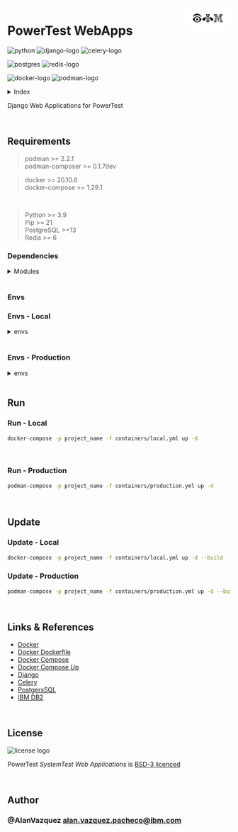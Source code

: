 <img src="./systemtest/static/images/logos/rebus_h_black.png" alt="IBM rebus Logo" title="IBM" align="right" height="55">

# PowerTest WebApps

![python] ![django-logo] ![celery-logo]

![postgres] ![redis-logo]

![docker-logo] ![podman-logo]

<details>
<summary>Index</summary>

## Content table

- [Requirements](#Requirements)
  - [Dependencies](#Dependencies)
  - [Envs](#Envs)
    - [Local](#Envs---Local)
    - [Production](#Envs---Local)
- [Run](#Run)
  - [Local](#Run---Local)
  - [Production](#Run---Production)
- [Update](#Update)
  - [Local](#Update---Local)
  - [Production](#Update---Production)
- [Links](#![links]-Links-&-References)
- [License](#![license]-License)
- [Author](#![author]-Author)

</details>

Django Web Applications for PowerTest

<br/>

## Requirements

> podman >= 2.2.1 </br>
> podman-composer >= 0.1.7dev

> docker >= 20.10.6 </br>
> docker-compose >= 1.29.1

</br>

> Python >= 3.9 <br/>
> Pip >= 21 <br/>
> PostgreSQL >=13 <br/>
> Redis >= 6

### Dependencies

<details>
<summary> Modules </summary>

> [pytz==2020.4][pytz] <br/>
> [python-slugify==4.0.1][python-slugify] <br/>
> [Pillow==8.0.1][pillow] <br/>
> [argon2-cffi==20.1.0][argon2] <br/>
> [whitenoise==5.2.0][whitenoise] <br/>
> [redis==3.5.3][redis-py] <br/>
> [hiredis==1.1.0][hiredis] <br/>
> [uvicorn[standard]==0.13.1][uvicorn] <br/>
> [ibm-db==3.0.3][ibmdb] <br/>
> [psycopg2==2.8.6][psycopg2] <br/>
> <br>
> [celery==4.4.7][celery] <br/>
> [django-celery-beat==2.1.0][celery-beat] <br/>
> [django-timezone-field==4.1.1][celery-timezone] <br/>
> [flower==0.9.5][flower] <br/>
> <br>
> [django==3.1.5][django] <br/>
> [django-environ==0.4.5][environ] <br/>
> [django-redis==4.12.1][django-redis] <br/>

<br/>

### Dependecies - Local

> [Werkzeug==1.0.1][werkzeug] <br/>
> [ipdb==0.13.4][ipdb] <br/>
> [watchgod==0.6][watchdog] <br/>
> <br/>
> [pylint-django==2.3.0][pylint-django] <br/>
> [pylint-celery==0.3][pylint-celery] <br/>
> <br/>
> [django-debug-toolbar==3.2][toolbar] <br/>
> [django-extensions==3.1.0][django-extensions] <br/>

<br/>

### Dependecies - Production

> gunicorn==20.0.4

</details><br/>

### Envs

### Envs - Local

<details>
<summary> envs </summary>

Envs for _Django_ - **./.envs/.django.local.env**

```bash
# General
# ------------------------------------------------------------------------------
USE_DOCKER # If runs with containers [ yes ]
IPYTHONDIR # Folder to save autofiles of IPython [ /app/.ipython ]

# Redis
# ------------------------------------------------------------------------------
REDIS_URL # Redis URL [ redis://redis:6379/0 ]

# Celery
# ------------------------------------------------------------------------------
CELERY_BROKER_URL # Usually is redis so is the same URL [ redis://redis:6379/0 ]

# Flower
CELERY_FLOWER_USER # User for fower web [ celery_user ]
CELERY_FLOWER_PASSWORD # Password for flower web [ celery_password ]

# Apps
# ------------------------------------------------------------------------------
PTS_DASHBOARD_URL # URL shared to insert into HTML iframe
QUALITY_DASHBOARD_URL # URL shared to insert into HTML iframe
```

<br/>

Envs for _PostgreSQL_ - **./.envs/postgres.local.env**

```bash
POSTGRES_HOST # PostgreSQL host [ localhost ]
POSTGRES_PORT # PostgreSQL posrt [ 5432 ]
POSTGRES_DB # Database name [ systemtest ]
POSTGRES_USER # Database user [ postgres_user ]
POSTGRES_PASSWORD # Database password [ postgres_password ]
```

</details>

<br/>

### Envs - Production

<details>
<summary> envs </summary>

Envs for _Django_ - **./envs/.django.production.env**

```bash
# General
# ------------------------------------------------------------------------------
DJANGO_SETTINGS_MODULE # Django settings module [ config.settings.production ]
DJANGO_SECRET_KEY # Random string to creates HASHES [ QtpaNdY6A8Wq6KlnhdsO1t ]
DJANGO_ADMIN_URL # URL to access to adminsite [ admin/ ]
DJANGO_ALLOWED_HOSTS # Wildcard * to allow all IPs [ * ]

# Security
# ------------------------------------------------------------------------------
# TIP: better off using DNS, however, redirect is OK too
DJANGO_SECURE_SSL_REDIRECT # If redirects all HTTP to HTTPS [ False ]

# Redis
# ------------------------------------------------------------------------------
REDIS_URL # Redis URL [ redis://redis:6379/0 ]

# Celery
# ------------------------------------------------------------------------------
CELERY_BROKER_URL # Usually is redis so is the same URL [ redis://redis:6379/0 ]

# Flower
CELERY_FLOWER_USER # User for fower web [ celery_user ]
CELERY_FLOWER_PASSWORD # Password for flower web [ celery_password ]

# Apps
# ------------------------------------------------------------------------------
PTS_DASHBOARD_URL # URL shared to insert into HTML iframe
QUALITY_DASHBOARD_URL # URL shared to insert into HTML iframe
```

<br/>

Envs for _PostgreSQL_ - **./envs/.postgres.production.env**

```bash
POSTGRES_HOST # PostgreSQL host [ localhost ]
POSTGRES_PORT # PostgreSQL posrt [ 5432 ]
POSTGRES_DB # Database name [ systemtest ]
POSTGRES_USER # Database user [ postgres_user ]
POSTGRES_PASSWORD # Database password [ postgres_password ]
```

<br/>

Envs for _IBM DB2_ - **./envs/.db2.production.env**

```bash
DB2_HOST # DB2 host [ localhost ]
DB2_PORT # DB2 posrt [ 50000 ]
DB2_DB # Database name [ Q9 ]
DB2_USER # Database user [ db2_user ]
DB2_PASSWORD # Database password [ db2_password ]
DB2_PROTOCOL= # Protocol to make connection [ TCPIP ]
```

</details>
<br/>

## Run

### Run - Local

```bash
docker-compose -p project_name -f containers/local.yml up -d
```

<br/>

### Run - Production

```bash
podman-compose -p project_name -f containers/production.yml up -d
```

<br/>

## Update

### Update - Local

```bash
docker-compose -p project_name -f containers/local.yml up -d --build
```

### Update - Production

```bash
podman-compose -p project_name -f containers/production.yml up -d --build
```
<br/>

## Links & References

- [Docker][docker]
- [Docker Dockerfile][docker-dockerfile]
- [Docker Compose][docker-compose]
- [Docker Compose Up][docker-compose-up]
- [Django][django-docs]
- [Celery][celery-docs]
- [PostgersSQL][postgresql]
- [IBM DB2][ibmdb-docs]

<br/>

## License

![license logo]

PowerTest _SystemTest Web Applications_ is [BSD-3 licenced][license]

<br/>

## Author

### @AlanVazquez alan.vazquez.pacheco@ibm.com

<!-- Reference links -->
[pytz]: https://github.com/stub42/pytz
[python-slugify]: https://github.com/un33k/python-slugify
[pillow]: https://github.com/python-pillow/Pillow
[argon2]: https://github.com/hynek/argon2_cffi
[whitenoise]: https://github.com/evansd/whitenoise
[redis-py]: https://github.com/andymccurdy/redis-py
[hiredis]: https://github.com/redis/hiredis-py
[uvicorn]: https://github.com/encode/uvicorn
[ibmdb]: https://github.com/ibmdb/python-ibmdb
[psycopg2]: https://github.com/psycopg/psycopg2
[celery]: https://github.com/celery/celery
[celery-beat]: https://github.com/celery/django-celery-beat
[celery-timezone]: https://github.com/celery/django-celery-beat/pull/378
[flower]: https://github.com/mher/flower
[environ]: https://github.com/joke2k/django-environ
[werkzeug]: https://github.com/pallets/werkzeug
[ipdb]: https://github.com/gotcha/ipdb
[watchdog]: https://github.com/samuelcolvin/watchgod
[pylint-django]: https://github.com/PyCQA/pylint-django
[pylint-celery]: https://github.com/PyCQA/pylint-celery
[toolbar]: https://github.com/jazzband/django-debug-toolbar
[django-redis]: https://github.com/jazzband/django-redis
[django-extensions]: https://github.com/django-extensions/django-extensions
[gunicorn]: https://github.com/benoitc/gunicorn
[django]: https://www.djangoproject.com/

[docker]: https://docs.docker.com/reference/
[docker-dockerfile]: https://docs.docker.com/engine/reference/builder/
[docker-compose]: https://docs.docker.com/compose/compose-file/compose-file-v3/
[docker-compose-up]: https://docs.docker.com/compose/reference/up/
[django-docs]: https://docs.djangoproject.com/en/3.1/
[celery-docs]: https://docs.celeryproject.org/en/v4.4.7/getting-started/introduction.html
[postgresql]: https://www.postgresql.org/docs/13/index.html
[ibmdb-docs]: https://github.com/ibmdb/python-ibmdb/wiki/APIs

<!-- badges -->
[python]: https://img.shields.io/badge/python%20-%2314354C.svg?&style=for-the-badge&logo=python&logoColor=white
[postgres]: https://img.shields.io/badge/postgres-%23316192.svg?&style=for-the-badge&logo=postgresql&logoColor=white
[django-logo]: https://img.shields.io/badge/django%20-%0c4b33.svg?&style=for-the-badge&logo=django&logoColor=white&color=0c4b33
[celery-logo]: https://img.shields.io/badge/celery%20-%b6de64.svg?&style=for-the-badge&logo=celery&logoColor=white&color=b6de64
[docker-logo]: https://img.shields.io/badge/docker%20-%2314354C.svg?&style=for-the-badge&logo=docker&logoColor=white&color=2496ed
[podman-logo]: https://img.shields.io/badge/podman%20-%2314354C.svg?&style=for-the-badge&logo=podman&logoColor=white&color=892ca0
[redis-logo]: https://img.shields.io/badge/redis%20-%2314354C.svg?&style=for-the-badge&logo=redis&logoColor=white&color=e92c00

<!-- Other Links -->

[license]: https://tldrlegal.com/license/bsd-3-clause-license-(revised) "License descriptions"
[license logo]: https://img.shields.io/pypi/l/Django?style=for-the-badge
